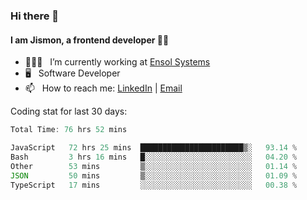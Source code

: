 ### Hi there 👋

#### I am Jismon, a frontend developer 👦🏻

- 🧑🏻‍💻   &nbsp; I’m currently working at <a href='https://www.ensolsystems.com/' target="_blank">Ensol Systems</a>
- 🖥   &nbsp; Software Developer
- 📫   &nbsp; How to reach me: <a href='https://www.linkedin.com/in/jismonthomas/'>LinkedIn</a> | <a href='mailto:hellojismonthomas@gmail.com'>Email</a>

Coding stat for last 30 days:
<!--START_SECTION:waka-->

```javascript
Total Time: 76 hrs 52 mins

JavaScript   72 hrs 25 mins  ███████████████████████▒░   93.14 %
Bash         3 hrs 16 mins   █░░░░░░░░░░░░░░░░░░░░░░░░   04.20 %
Other        53 mins         ▒░░░░░░░░░░░░░░░░░░░░░░░░   01.14 %
JSON         50 mins         ▒░░░░░░░░░░░░░░░░░░░░░░░░   01.09 %
TypeScript   17 mins         ░░░░░░░░░░░░░░░░░░░░░░░░░   00.38 %
```

<!--END_SECTION:waka-->

<!--
**jismonthomas/jismonthomas** is a ✨ _special_ ✨ repository because its `README.md` (this file) appears on your GitHub profile.

Here are some ideas to get you started:

- 🔭 I’m currently working on ...
- 🌱 I’m currently learning ...
- 👯 I’m looking to collaborate on ...
- 🤔 I’m looking for help with ...
- 💬 Ask me about ...
- 📫 How to reach me: ...
- 😄 Pronouns: ...
- ⚡ Fun fact: ...
-->
